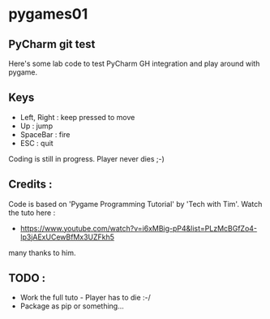 # pygames01
## PyCharm git test
Here's some lab code to test PyCharm GH integration and play around with pygame.

## Keys
 - Left, Right : keep pressed to move
 - Up : jump
 - SpaceBar : fire
 - ESC : quit
 
Coding is still in progress. Player never dies ;-)

## Credits :
Code is based on 'Pygame Programming Tutorial' by 'Tech with Tim'. Watch the tuto here :
-  https://www.youtube.com/watch?v=i6xMBig-pP4&list=PLzMcBGfZo4-lp3jAExUCewBfMx3UZFkh5

many thanks to him.

## TODO :
 - Work the full tuto - Player has to die :-/
 - Package as pip or something...
